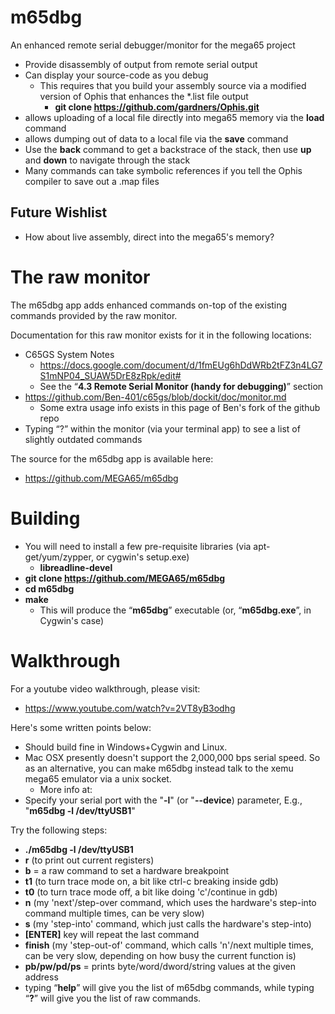 # m65dbg
An enhanced remote serial debugger/monitor for the mega65 project

* Provide disassembly of output from remote serial output
* Can display your source-code as you debug
  * This requires that you build your assembly source via a modified version of Ophis that enhances the \*.list file output
    * **git clone https://github.com/gardners/Ophis.git**
* allows uploading of a local file directly into mega65 memory via the **load** command
* allows dumping out of data to a local file via the **save** command
* Use the **back** command to get a backstrace of the stack, then use **up** and **down** to navigate through the stack
* Many commands can take symbolic references if you tell the Ophis compiler to save out a .map files

## Future Wishlist
* How about live assembly, direct into the mega65's memory?

# The raw monitor

The m65dbg app adds enhanced commands on-top of the existing commands provided by the raw monitor.

Documentation for this raw monitor exists for it in the following locations:

* C65GS System Notes
  * https://docs.google.com/document/d/1fmEUg6hDdWRb2tFZ3n4LG7S1mNP04_SUAW5DrE8zRpk/edit#
  * See the “**4.3 Remote Serial Monitor (handy for debugging)**” section
* https://github.com/Ben-401/c65gs/blob/dockit/doc/monitor.md
  * Some extra usage info exists in this page of Ben's fork of the github repo
* Typing “?” within the monitor (via your terminal app) to see a list of slightly outdated commands

The source for the m65dbg app is available here:

* https://github.com/MEGA65/m65dbg

# Building

* You will need to install a few pre-requisite libraries (via apt-get/yum/zypper, or cygwin's setup.exe)
  * **libreadline-devel**
* **git clone https://github.com/MEGA65/m65dbg**
* **cd m65dbg**
* **make**
  * This will produce the “**m65dbg**” executable (or, “**m65dbg.exe**”, in Cygwin's case)

# Walkthrough

For a youtube video walkthrough, please visit:

* https://www.youtube.com/watch?v=2VT8yB3odhg

Here's some written points below:

* Should build fine in Windows+Cygwin and Linux.
* Mac OSX presently doesn't support the 2,000,000 bps serial speed. So as an alternative, you can make m65dbg instead talk to the xemu mega65 emulator via a unix socket.
  * More info at: 
* Specify your serial port with the "**-l**" (or "**--device**) parameter, E.g., "**m65dbg -l /dev/ttyUSB1**"

Try the following steps:

* **./m65dbg -l /dev/ttyUSB1**
* **r** (to print out current registers)
* **b<addr>** = a raw command to set a hardware breakpoint
* **t1** (to turn trace mode on, a bit like ctrl-c breaking inside gdb)
* **t0** (to turn trace mode off, a bit like doing 'c'/continue in gdb)
* **n** (my 'next'/step-over command, which uses the hardware's step-into command multiple times, can be very slow)
* **s** (my 'step-into' command, which just calls the hardware's step-into)
* **[ENTER]** key will repeat the last command
* **finish** (my 'step-out-of' command, which calls 'n'/next multiple times, can be very slow, depending on how busy the current function is)
* **pb/pw/pd/ps** <addr> = prints byte/word/dword/string values at the given address
* typing “**help**” will give you the list of m65dbg commands, while typing “**?**” will give you the list of raw commands.

